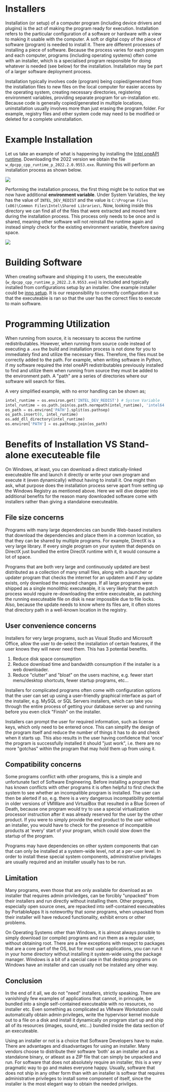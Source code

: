 # Installers

Installation (or setup) of a computer program (including device drivers and plugins) is the act of making the program ready for execution. Installation refers to the particular configuration of a software or hardware with a view to making it usable with the computer. A soft or digital copy of the piece of software (program) is needed to install it. There are different processes of installing a piece of software. Because the process varies for each program and each computer, programs (including operating systems) often come with an installer, which is a specialised program responsible for doing whatever is needed (see below) for the installation. Installation may be part of a larger software deployment process.

Installation typically involves code (program) being copied/generated from the installation files to new files on the local computer for easier access by the operating system, creating necessary directories, registering environment variables, providing separate program for un-installation etc. Because code is generally copied/generated in multiple locations, uninstallation usually involves more than just erasing the program folder. For example, registry files and other system code may need to be modified or deleted for a complete uninstallation.

# Example Installation

Let us take an example of what is happening by installing the [Intel oneAPI runtime](https://www.intel.com/content/www/us/en/developer/articles/tool/compilers-redistributable-libraries-by-version.html). Downloading the 2022 version we obtain the file `w_dpcpp_cpp_runtime_p_2022.2.0.9553.exe`. Running this will perform an installation process as shown below.

![](./images/intel_oneAPI.PNG)

Performing the installation process, the first thing might be to notice that we now have additional **environment variable**. Under System Variables, the key has the value of `INTEL_DEV_REDIST` and the value is `C:\Program Files (x86)\Common Files\Intel\Shared Libraries\`. Now, looking inside this directory we can find all of the files that were extracted and moved here during the installation process. This process only needs to be once and is shared, meaning other software will not reinstall the runtime again and instead simply check for the existing environment variable, therefore saving space.

![](./images/intel_oneAPI_installed.PNG)

# Building Software

When creating software and shipping it to users, the executeable (`w_dpcpp_cpp_runtime_p_2022.2.0.9553.exe`) is included and typically installed from configurations setup by an installer. One example installer could be [inno setup](https://jrsoftware.org/isinfo.php). It is our responsibility to correctly configuration it so that the executeable is ran so that the user has the correct files to execute to main software.

# Programming Utilization

When running from source, it is necessary to access the runtime redistributables. However, when running from source code instead of executing a `.exe` the build and installation process is not done for you to immediately find and utilize the necessary files. Therefore, the files must be correctly added to the path. For example, when writing software in Python, if my software required the intel oneAPI redistributables previously installed to find and utilize them when running from source they must be added to the environment path. A "path" are a series of directories where our software will search for files.

A very simplified example, with no error handling can be shown as;

```python
intel_runtime = os.environ.get('INTEL_DEV_REDIST') # System Variable
intel_runtime = os.path.join(os.path.normpath(intel_runtime), 'intel64')
os_path = os.environ['PATH'].split(os.pathsep)
os_path.insert(0, intel_runtime)
os.add_dll_directory(intel_runtime)
os.environ['PATH'] = os.pathsep.join(os_path)

```

# Benefits of Installation VS Stand-alone executeable file

On Windows, at least, you can download a direct statically-linked executeable file and launch it directly or write your own program and execute it (even dynamically) without having to install it. One might then ask, what purpose does the installation process serve apart from setting up the Windows Registry as mentioned above. Here we will dive deeper into additional benefits for the reason many downloaded software come with installers rather than giving a standalone executeable.

## File size concerns

Programs with many large dependencies can bundle Web-based installers that download the dependencies and place them in a common location, so that they can be shared by multiple programs. For example, DirectX is a very large library. If every single program on your system that depends on DirectX just bundled the entire DirectX runtime with it, it would consume a lot of space.

Programs that are both very large and continuously updated are best distributed as a collection of many small files, along with a launcher or updater program that checks the internet for an updatem and if any update exists, only download the required changes. If all large programs were shipped as a single monolithic executeable, it is very likely that the patch process would require re-downloading the entire executeable, as patching the running executeable file on disk is near impossible due to file locks. Also, because the update needs to know where its files are, it often stores that directory path in a well-known location in the registry.

## User convenience concerns

Installers for very large programs, such as Visual Studio and Microsoft Office, allow the user to de-select the installation of certain features, if the user knows they will never need them. This has 3 potential benefits.

1. Reduce disk space consumption
2. Reduce download time and bandwidth consumption if the installer is a web downloader.
3. Reduce "clutter" and "bloat" on the users machine, e.g. fewer start menu/desktop shortcuts, fewer startup programs, etc...

Installers for complicated programs often come with configuration options that the user can set up using a user-friendly graphical interface as part of the installer, e.g. MySQL or SQL Servers installers, which can take you through the entire process of getting your database server up and running before you even click "Finish" on the installer.

Installers can prompt the user for required information, such as license keys, which only need to be entered once. This can simplify the design of the program itself and reduce the number of things it has to do and check when it starts up. This also results in the user having confidence that 'once' the program is successfully installed it should "just work", i.e. there are no more "gotchas" within the program that may hold them up from using it.

## Compatibility concerns

Some programs conflict with other programs, this is a simple and unfortunate fact of Software Engineering. Before installing a program that has known conflicts with other programs it is often helpful to first check the system to see whether an incompatible program is installed. The user can then be alerted if so, e.g. there is a very dangerous incompatibility potential in older versions of VMWare and VirtualBox that resulted in a Blue Screen of Death, because one program would try to use a special virtualization processor instruction after it was already reserved for the user by the other product. If you were to simply provide the end product to the user without an installer, you would have to check for the presence of incompatible products at 'every' start of your program, which could slow down the startup of the program.

Programs may have dependencies on other system components that can that can only be installed at a system-wide level, not at a per-user level. In order to install these special system components, administrative privilages are usually required and an installer usually has to be run.

## Limitation

Many programs, even those that are only available for download as an installer that requires admin priviledges, can be forcibly "unpacked" from their installers and run directly without installing them. Other programs, especially open source ones, are repacked into self-contained executeables by PortableApps It is noteworthy that *some* programs, when unpacked from their installer will have reduced functionality, exhibit errors or other problems.

On Operating Systems other than Windows, it is almost always possible to simply download (or compile) programs and run them as a regular user, without obtaining root. There are a few exceptions with respect to packages that are a core part of the OS, but for most user applications, you can run it in your home directory without installing it system-wide using the package manager. Windows is a bit of a special case in that desktop programs on Windows have an installer and can usually not be instaled any other way.


## Conclusion

In the end of it all, we do not "need" installers, strictly speaking. There are vanishingly few examples of applications that cannot, in princuple, be bundled into a single self-contained executeable with no resources, no installer etc. Even something as complicated as VMware Workstation could automatically obtain admin privileges, write the hypervisor kernel module out to a file on a disk and install it dynamically on program start up and ship all of its resources (images, sound, etc...) bundled inside the data section of an executeable.

Using an installer or not is a choice that Software Developers have to make. There are advantages and disadvantages for using an installer. Many vendors choose to distribute their software 'both' as an installer and as a standalone binary, or atleast as a ZIP file that can simply be unpacked and run. For software that does not absolutely require an installer, this is a very pragmatic way to go and makes everyone happy. Usually, software that does not ship in any other form than with an installer is softwar that requires administrative privileges to install some component of itself, since the installer is the most elegant way to obtain the needed privilges.
